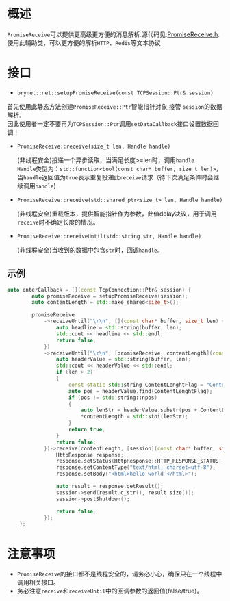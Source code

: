 # 概述
`PromiseReceive`可以提供更高级更方便的消息解析.源代码见:[PromiseReceive.h](https://github.com/IronsDu/brynet/blob/master/include/brynet/net/PromiseReceive.hpp).</br>
使用此辅助类，可以更方便的解析`HTTP`、`Redis`等文本协议

# 接口

- `brynet::net::setupPromiseReceive(const TCPSession::Ptr& session)`
  
首先使用此静态方法创建`PromiseReceive::Ptr`智能指针对象,接管 `session`的数据解析.</br>
    因此使用者一定不要再为`TCPSession::Ptr`调用`setDataCallback`接口设置数据回调！
    
- `PromiseReceive::receive(size_t len, Handle handle)`
  
    (非线程安全)投递一个异步读取，当满足长度>=len时，调用`handle`</br>
    `Handle`类型为：`std::function<bool(const char* buffer, size_t len)>`，当`handle`返回值为`true`表示重复投递此`receive`请求（待下次满足条件时会继续调用`handle`)

- `PromiseReceive::receive(std::shared_ptr<size_t> len, Handle handle)`
  
    (非线程安全)重载版本，提供智能指针作为参数，此值delay决议，用于调用`receive`时不确定长度的情况。

- `PromiseReceive::receiveUntil(std::string str, Handle handle)`
  
    (非线程安全)当收到的数据中包含`str`时，回调`handle`。

## 示例
```C++
auto enterCallback = [](const TcpConnection::Ptr& session) {
        auto promiseReceive = setupPromiseReceive(session);
        auto contentLength = std::make_shared<size_t>();

        promiseReceive
            ->receiveUntil("\r\n", [](const char* buffer, size_t len) {
                auto headline = std::string(buffer, len);
                std::cout << headline << std::endl;
                return false;
            })
            ->receiveUntil("\r\n", [promiseReceive, contentLength](const char* buffer, size_t len) {
                auto headerValue = std::string(buffer, len);
                std::cout << headerValue << std::endl;
                if (len > 2)
                {
                    const static std::string ContentLenghtFlag = "Content-Length: ";
                    auto pos = headerValue.find(ContentLenghtFlag);
                    if (pos != std::string::npos)
                    {
                        auto lenStr = headerValue.substr(pos + ContentLenghtFlag.size(), headerValue.size());
                        *contentLength = std::stoi(lenStr);
                    }
                    return true;
                }
                return false;
            })->receive(contentLength, [session](const char* buffer, size_t len) {
                HttpResponse response;
                response.setStatus(HttpResponse::HTTP_RESPONSE_STATUS::OK);
                response.setContentType("text/html; charset=utf-8");
                response.setBody("<html>hello world </html>");

                auto result = response.getResult();
                session->send(result.c_str(), result.size());
                session->postShutdown();

                return false;
            });
    };
```

# 注意事项
- `PromiseReceive`的接口都不是线程安全的，请务必小心，确保只在一个线程中调用相关接口。
- 务必注意`receive`和`receiveUntil`中的回调参数的返回值(false/true)。